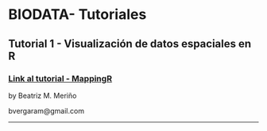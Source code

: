 # BIODATA- Tutoriales

## Tutorial 1 - Visualización de datos espaciales en R 

### [Link al tutorial - MappingR](https://beeamerino.github.io/BIODATA-MappingR/MappingR.html)

by Beatriz M. Meriño

bvergaram\@gmail.com

------------------------------------------------------------------------

